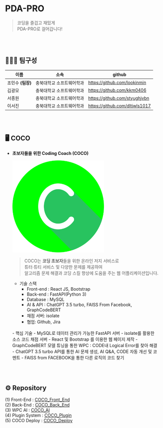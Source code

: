 # PDA-PRO 

> 코딩을 즐겁고 재밌게 <br/>
> PDA-PRO로 걸어갑니다! 
<br/>
<br/>

## 👩🏻‍💻 팀구성

| 이름 | 소속 | github |
| --- | --- | --- |
| 조민수 <b>(팀장)</b> | 충북대학교 소프트웨어학과 | https://github.com/lookinmin |
| 김광모 | 충북대학교 소프트웨어학과 | https://github.com/kkm0406 |
| 서종원 | 충북대학교 소프트웨어학과 | https://github.com/styughjvbn |
| 이서진 | 충북대학교 소프트웨어학과 | https://github.com/dltjwls1017 |
<br/>
<br/>

## 🖥 COCO

- **초보자들을 위한 Coding Coach (COCO)**
    
    [<img src="./img/logo1.png" alt="COCO" width = "300" height="300" />](https://github.com/PDA-PRO)
    
    > COCO는 <b>코딩 초보자</b>들을 위한 온라인 저지 서비스로<br/>
    > 튜터·튜티 서비스 및 다양한 문제를 제공하여<br/>
    > 알고리즘 문제 해결과 코딩 스킬 향상에 도움을 주는 웹 어플리케이션입니다.

    - 기술 스택<br/>
        - Front-end : React JS, Bootstrap
        - Back-end : FastAPI(Python 3)
        - Database : MySQL
        - AI & API : ChatGPT 3.5 turbo, FAISS From Facebook, GraphCodeBERT
        - 채점 서버: isolate
        - 협업: Github, Jira
  <br/>
    - 핵심 기술
        - MySQL로 데이터 관리가 가능한 FastAPI 서버
        - isolate를 활용한 소스 코드 채점 서버
        - React 및 Bootstrap 를 이용한 웹 페이지 제작
        - GraphCodeBERT 모델 튜닝을 통한 WPC : CODE내 Logical Error를 찾아 해결
        - ChatGPT 3.5 turbo API를 통한 AI 문제 생성, AI Q&A, CODE 자동 개선 및 코멘트
        - FAISS from FACEBOOK을 통한 다른 로직의 코드 찾기
<br/>
<br/>

## ⚙ Repository
(1) Front-End : [COCO_Front_End](https://github.com/PDA-PRO/COCO_Front_End)<br/>
(2) Back-End : [COCO_Back_End](https://github.com/PDA-PRO/COCO_Back_End)<br/>
(3) WPC AI : [COCO_AI](https://github.com/PDA-PRO/COCO_AI)<br/>
(4) Plugin System : [COCO_Plugin](https://github.com/PDA-PRO/COCO-plugin)<br/>
(5) COCO Deploy  : [COCO_Deploy](https://github.com/PDA-PRO/COCO-deploy)<br/>
